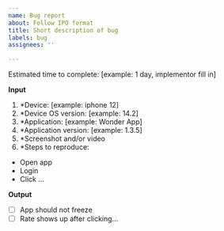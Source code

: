 ```yaml
---
name: Bug report
about: Follow IPO format
title: Short description of bug
labels: bug
assignees: ''

---
```


Estimated time to complete: [example: 1 day, implementor fill in]

**Input**
1. *Device: [example: iphone 12]
2. *Device OS version: [example: 14.2]
3. *Application: [example: Wonder App]
4. *Application version: [example: 1.3.5]
5. *Screenshot and/or video
6. *Steps to reproduce:
- Open app
- Login
- Click ...

**Output**
- [ ] App should not freeze
- [ ] Rate shows up after clicking...